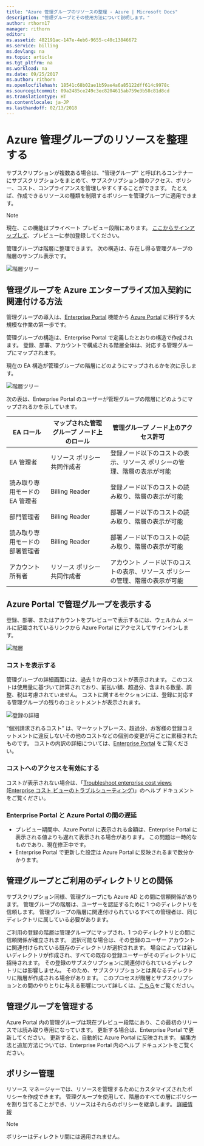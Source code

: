 ```yaml
---
title: "Azure 管理グループのリソースの整理 - Azure | Microsoft Docs"
description: "管理グループとその使用方法について説明します。"
author: rthorn17
manager: rithorn
editor: 
ms.assetid: 482191ac-147e-4eb6-9655-c40c13846672
ms.service: billing
ms.devlang: na
ms.topic: article
ms.tgt_pltfrm: na
ms.workload: na
ms.date: 09/25/2017
ms.author: rithorn
ms.openlocfilehash: 18541c68b02ae1b59ae4a6a85122dff614c9978c
ms.sourcegitcommit: 09a2485ce249c3ec8204615ab759e3b58c81d8cd
ms.translationtype: HT
ms.contentlocale: ja-JP
ms.lasthandoff: 02/13/2018
---
```

# <a name="organize-your-resources-with-azure-management-groups"></a>Azure 管理グループのリソースを整理する 

サブスクリプションが複数ある場合は、"管理グループ" と呼ばれるコンテナーにサブスクリプションをまとめて、サブスクリプション間のアクセス、ポリシー、コスト、コンプライアンスを管理しやすくすることができます。 たとえば、作成できるリソースの種類を制限するポリシーを管理グループに適用できます。

> [!Note]
> 現在、この機能はプライベート プレビュー段階にあります。 [ここからサインアップして](https://aka.ms/MGPreviewSignup)、プレビューに参加登録してください。   
 


管理グループは階層に整理できます。 次の構造は、存在し得る管理グループの階層のサンプル表示です。


![階層ツリー](media/billing-enterprise-mgmt-groups/tree.png)



## <a name="how-management-groups-are-related-to-your-azure-enterprise-enrollment"></a>管理グループを Azure エンタープライズ加入契約に関連付ける方法

管理グループの導入は、[Enterprise Portal](https://ea.azure.com) 機能から [Azure Portal](https://portal.azure.com) に移行する大規模な作業の第一歩です。

管理グループの構造は、Enterprise Portal で定義したとおりの構造で作成されます。 登録、部署、アカウントで構成される階層全体は、対応する管理グループにマップされます。 

現在の EA 構造が管理グループの階層にどのようにマップされるかを次に示します。 

![階層ツリー](media/billing-enterprise-mgmt-groups/tree2.png)

次の表は、Enterprise Portal のユーザーが管理グループの階層にどのようにマップされるかを示しています。

|    EA ロール                                       |    マップされた管理グループ ノード上のロール    |    管理グループ ノード上のアクセス許可                                                          |
|--------------------------------------------------|--------------------------------------------------|----------------------------------------------------------------------------------------------------|
|    EA 管理者                              |    リソース ポリシー共同作成者                   |    登録ノード以下のコストの表示、リソース ポリシーの管理、階層の表示が可能    |
|    読み取り専用モードの EA 管理者            |    Billing Reader                                |    登録ノード以下のコストの読み取り、階層の表示が可能                              |
|    部門管理者                      |    Billing Reader                                |    部署ノード以下のコストの読み取り、階層の表示が可能                                 |
|    読み取り専用モードの部署管理者    |    Billing Reader                                |    部署ノード以下のコストの読み取り、階層の表示が可能                                 |
|    アカウント所有者                                 |    リソース ポリシー共同作成者                   |    アカウント ノード以下のコストの表示、リソース ポリシーの管理、階層の表示が可能       |




## <a name="view-management-groups-in-the-azure-portal"></a>Azure Portal で管理グループを表示する

登録、部署、またはアカウントをプレビューで表示するには、ウェルカム メールに記載されているリンクから Azure Portal にアクセスしてサインインします。   

![階層](media/billing-enterprise-mgmt-groups/hierarchy.png)

### <a name="viewing-costs"></a>コストを表示する 
管理グループの詳細画面には、過去 1 か月のコストが表示されます。 このコストは使用量に基づいて計算されており、前払い額、超過分、含まれる数量、調整、税は考慮されていません。 コストに関するセクションには、登録に対応する管理グループの残りのコミットメントが表示されます。  

![登録の詳細](media/billing-enterprise-mgmt-groups/enrollment.png)

 “個別請求されるコスト” は、マーケットプレース、超過分、お客様の登録コミットメントに違反しないその他のコストなどの個別の変更が月ごとに累積されたものです。  コストの内訳の詳細については、[Enterprise Portal](https://ea.azure.com) をご覧ください。 

### <a name="enabling-access-to-costs"></a>コストへのアクセスを有効にする
コストが表示されない場合は、「[Troubleshoot enterprise cost views (Enterprise コスト ビューのトラブルシューティング)](https://aka.ms/enableazurecosts)」のヘルプ ドキュメントをご覧ください。  

### <a name="delays-between-the-enterprise-portal-and-azure-portal"></a>Enterprise Portal と Azure Portal の間の遅延 
* プレビュー期間中、Azure Portal に表示される金額は、Enterprise Portal に表示される値よりも遅れて表示される場合があります。 この問題は一時的なものであり、現在修正中です。
* Enterprise Portal で更新した設定は Azure Portal に反映されるまで数分かかります。 

## <a name="management-groups-have-a-relationship-with-your-directory"></a>管理グループとご利用のディレクトリとの関係   
サブスクリプション同様、管理グループにも Azure AD との間に信頼関係があります。 管理グループの階層は、ユーザーを認証するために 1 つのディレクトリを信頼します。 管理グループの階層に関連付けられているすべての管理者は、同じディレクトリに属している必要があります。 

ご利用の登録の階層は管理グループにマップされ、1 つのディレクトリとの間に信頼関係が確立されます。 選択可能な場合は、その登録のユーザー アカウントに関連付けられている既存のディレクトリが選択されます。 場合によっては新しいディレクトリが作成され、すべての既存の登録ユーザーがそのディレクトリに招待されます。 その登録のサブスクリプションに関連付けられているディレクトリには影響しません。 そのため、サブスクリプションとは異なるディレクトリに階層が作成される場合があります。 このプロセスが階層とサブスクリプションとの間のやりとりに与える影響について詳しくは、[こちら](billing-enterprise-mgmt-grp-find.md)をご覧ください。

## <a name="administering-your-management-groups"></a>管理グループを管理する
Azure Portal 内の管理グループは現在プレビュー段階にあり、この最初のリリースでは読み取り専用になっています。 更新する場合は、Enterprise Portal で更新してください。 更新すると、自動的に Azure Portal に反映されます。 編集方法と追加方法については、Enterprise Portal 内のヘルプ ドキュメントをご覧ください。   

## <a name="policy-management"></a>ポリシー管理
リソース マネージャーでは、リソースを管理するためにカスタマイズされたポリシーを作成できます。 管理グループを使用して、階層のすべての層にポリシーを割り当てることができ、リソースはそれらのポリシーを継承します。  [詳細情報](https://go.microsoft.com/fwlink/?linkid=858942)

> [!Note]
> ポリシーはディレクトリ間には適用されません。 


